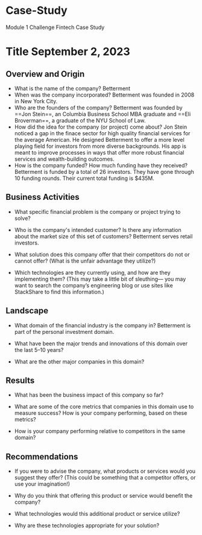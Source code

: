 # Case-Study
Module 1 Challenge Fintech Case Study 
# Title September 2, 2023

## Overview and Origin

* What is the name of the company?
Betterment
* When was the company incorporated?
Betterment was founded in 2008 in New York City. 
* Who are the founders of the company?
Betterment was founded by ==Jon Stein==, an Columbia Business School MBA graduate and ==Eli Broverman==, a graduate of the NYU School of Law.
* How did the idea for the company (or project) come about?
Jon Stein noticed a gap in the finace sector for high quality financial services for the average American. He designed Betterment to offer a more level playing field for investors from more diverse backgrounds. His app is meant to improve processes in ways that offer more robust financial services and wealth-building outcomes.
* How is the company funded? How much funding have they received?
Betterment is funded by a total of 26 investors. They have gone through 10 funding rounds. Their current total funding is $435M.



## Business Activities

* What specific financial problem is the company or project trying to solve?

* Who is the company's intended customer?  Is there any information about the market size of this set of customers?
Betterment serves retail investors. 

* What solution does this company offer that their competitors do not or cannot offer? (What is the unfair advantage they utilize?)

* Which technologies are they currently using, and how are they implementing them? (This may take a little bit of sleuthing–– you may want to search the company’s engineering blog or use sites like StackShare to find this information.)


## Landscape

* What domain of the financial industry is the company in?
Betterment is part of the personal investment domain.
* What have been the major trends and innovations of this domain over the last 5–10 years?

* What are the other major companies in this domain?


## Results

* What has been the business impact of this company so far?

* What are some of the core metrics that companies in this domain use to measure success? How is your company performing, based on these metrics?

* How is your company performing relative to competitors in the same domain?


## Recommendations

* If you were to advise the company, what products or services would you suggest they offer? (This could be something that a competitor offers, or use your imagination!)

* Why do you think that offering this product or service would benefit the company?

* What technologies would this additional product or service utilize?

* Why are these technologies appropriate for your solution?
